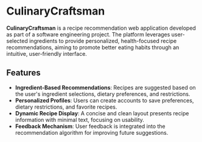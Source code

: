# CulinaryCraftsman

**CulinaryCraftsman** is a recipe recommendation web application developed as part of a software engineering project. The platform leverages user-selected ingredients to provide personalized, health-focused recipe recommendations, aiming to promote better eating habits through an intuitive, user-friendly interface.

## Features

- **Ingredient-Based Recommendations**: Recipes are suggested based on the user's ingredient selections, dietary preferences, and restrictions.
- **Personalized Profiles**: Users can create accounts to save preferences, dietary restrictions, and favorite recipes.
- **Dynamic Recipe Display**: A concise and clean layout presents recipe information with minimal text, focusing on usability.
- **Feedback Mechanism**: User feedback is integrated into the recommendation algorithm for improving future suggestions.
